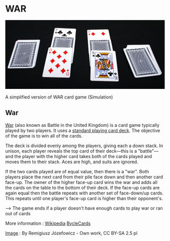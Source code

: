 
# WAR

![Logo](war-image.jpg)

A simplified version of WAR card game (Simulation)

## War
[War](https://en.wikipedia.org/wiki/War_(card_game)) (also known as Battle in the United Kingdom) is a card game typically played by two players. It uses a [standard playing card deck](https://en.wikipedia.org/wiki/Standard_52-card_deck). The objective of the game is to win all of the cards.

The deck is divided evenly among the players, giving each a down stack. In unison, each player reveals the top card of their deck—this is a "battle"—and the player with the higher card takes both of the cards played and moves them to their stack. Aces are high, and suits are ignored.

If the two cards played are of equal value, then there is a "war". Both players place the next card from their pile face down and then another card face-up. The owner of the higher face-up card wins the war and adds all the cards on the table to the bottom of their deck. If the face-up cards are again equal then the battle repeats with another set of face-down/up cards. This repeats until one player's face-up card is higher than their opponent's.

--> The game ends if a player doesn't have enough cards to play war or ran out of cards

More information : [Wikipedia](https://en.wikipedia.org/wiki/War_(card_game)) [BycleCards](https://bicyclecards.com/how-to-play/war)


[Image](https://commons.wikimedia.org/w/index.php?curid=3588533
) : By Remigiusz Józefowicz - Own work, CC BY-SA 2.5 pl

